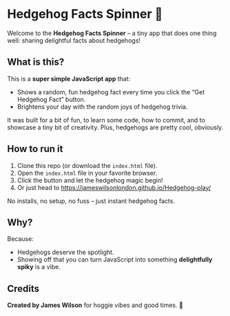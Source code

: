 # Hedgehog Facts Spinner 🦔

Welcome to the **Hedgehog Facts Spinner** – a tiny app that does one thing well: sharing delightful facts about hedgehogs!

## What is this?

This is a **super simple JavaScript app** that:
- Shows a random, fun hedgehog fact every time you click the “Get Hedgehog Fact” button.
- Brightens your day with the random joys of hedgehog trivia.

It was built for a bit of fun, to learn some code, how to commit, and to showcase a tiny bit of creativity. Plus, hedgehogs are pretty cool, obviously.

## How to run it

1. Clone this repo (or download the `index.html` file).
2. Open the `index.html` file in your favorite browser.
3. Click the button and let the hedgehog magic begin!
4. Or just head to https://jameswilsonlondon.github.io/Hedgehog-play/

No installs, no setup, no fuss – just instant hedgehog facts.

## Why?

Because:
- Hedgehogs deserve the spotlight.
- Showing off that you can turn JavaScript into something **delightfully spiky** is a vibe.

## Credits

**Created by James Wilson** for hoggie vibes and good times. 🦔



